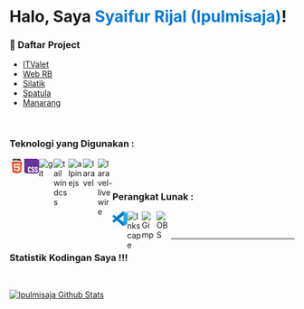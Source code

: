 # Halo, Saya <span style="color:#0078d7">Syaifur Rijal (Ipulmisaja)</span>!

### 📕 Daftar Project

- [ITValet](https://webapps.bps.go.id/sulbar/itvalet/)
- [Web RB](https://bpsprovsulbar.id/rb)
- [Silatik](https://bpsprovsulbar.id/silatik)
- [Spatula](https://webapps.bps.go.id/sulbar/spatula/)
- [Manarang](https://github.com/ipulmisaja/manarang)

<br/>

### Teknologi yang Digunakan :

<a href="https://www.w3.org/html/" target="_blank">
<img align="left" alt="HTML5" width="26px" src="https://raw.githubusercontent.com/github/explore/80688e429a7d4ef2fca1e82350fe8e3517d3494d/topics/html/html.png" />
</a>
<a href="https://www.w3schools.com/css/" target="_blank">
<img align="left" alt="CSS3" width="26px" src="https://raw.githubusercontent.com/github/explore/80688e429a7d4ef2fca1e82350fe8e3517d3494d/topics/css/css.png" />
</a>
<a href="https://git-scm.com/" target="_blank">
<img align="left" alt="git" width="26px" src="https://www.vectorlogo.zone/logos/git-scm/git-scm-icon.svg"/>
</a>
<a href="https://tailwindcss.com/" target="_blank">
<img align="left" alt="tailwindcss" width="26px" src="https://bourhaouta.gallerycdn.vsassets.io/extensions/bourhaouta/tailwindshades/0.0.5/1592520164095/Microsoft.VisualStudio.Services.Icons.Default" />
</a>
<a href="https://tailwindcss.com/" target="_blank">
<img align="left" alt="alpinejs" width="26px" src="https://ih1.redbubble.net/image.2429658266.3489/st,small,507x507-pad,600x600,f8f8f8.jpg" />
</a>
<a href="https://laravel.com/" target="_blank">
<img align="left" alt="laravel" width="26px" src="https://static-00.iconduck.com/assets.00/laravel-icon-497x512-uwybstke.png" />
<a href="https://laravel-livewire.com/" target="_blank">
<img align="left" alt="laravel-livewire" width="26px" src="https://laravel-livewire.com/img/twitter.png" />
</a>
<br />
<br />

### Perangkat Lunak :

<a href="https://code.visualstudio.com/" target="_blank">
<img align="left" alt="Visual Studio Code" width="26px" src="https://raw.githubusercontent.com/github/explore/80688e429a7d4ef2fca1e82350fe8e3517d3494d/topics/visual-studio-code/visual-studio-code.png" />
</a>
<a href="https://inkscape.org/" target="_blank">
<img align="left" alt="Inkscape" width="26px" src="https://raw.githubusercontent.com/wjramos/flat.icns/inkscape/pngs/inkscape.png"/>
</a>
<a href="https://www.gimp.org/" target="_blank">
<img align="left" alt="Gimp" width="26px" src="https://icons.iconarchive.com/icons/bokehlicia/captiva/256/gimp-icon.png"/>
</a>
<a href="https://obsproject.com/" target="_blank">
<img align="left" alt="OBS" width="26px" src="https://i.pinimg.com/originals/77/4a/c2/774ac2626cfb808587f169ee4667524c.png"/>
</a>


<br />
<br />

---

### Statistik Kodingan Saya !!!
<br />

[![Ipulmisaja Github Stats](https://github-readme-stats.vercel.app/api?username=ipulmisaja&include_all_commits=true&count_private=true&show_icons=true&line_height=20&title_color=FFFFFF&icon_color=FFFFFF&text_color=FFFFFF&bg_color=0D1117)](https://github.com/anuraghazra/github-readme-stats)
